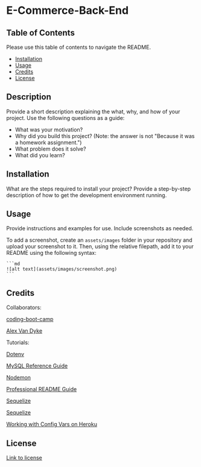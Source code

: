# E-Commerce-Back-End

## Table of Contents

Please use this table of contents to navigate the README.

- [Installation](#installation)
- [Usage](#usage)
- [Credits](#credits)
- [License](#license)

## Description

Provide a short description explaining the what, why, and how of your project. Use the following questions as a guide:

- What was your motivation?
- Why did you build this project? (Note: the answer is not "Because it was a homework assignment.")
- What problem does it solve?
- What did you learn?

## Installation

What are the steps required to install your project? Provide a step-by-step description of how to get the development environment running.

## Usage

Provide instructions and examples for use. Include screenshots as needed.

To add a screenshot, create an `assets/images` folder in your repository and upload your screenshot to it. Then, using the relative filepath, add it to your README using the following syntax:

    ```md
    ![alt text](assets/images/screenshot.png)
    ```

## Credits

Collaborators:

[coding-boot-camp](https://github.com/coding-boot-camp/fantastic-umbrella)

[Alex Van Dyke](https://github.com/AlexandertheGreat491)

Tutorials:

[Dotenv](https://www.npmjs.com/package/dotenv)

[MySQL Reference Guide](https://coding-boot-camp.github.io/full-stack/mysql/mysql-reference-guide)

[Nodemon](https://www.npmjs.com/package/nodemon)

[Professional README Guide](https://coding-boot-camp.github.io/full-stack/github/professional-readme-guide)

[Sequelize](https://sequelize.org/v5/manual/getting-started.html)

[Sequelize](https://www.npmjs.com/package/sequelize)

[Working with Config Vars on Heroku](https://www.youtube.com/watch?v=g81LARb914Y&t=13s)

## License

[Link to license](./LICENSE)


